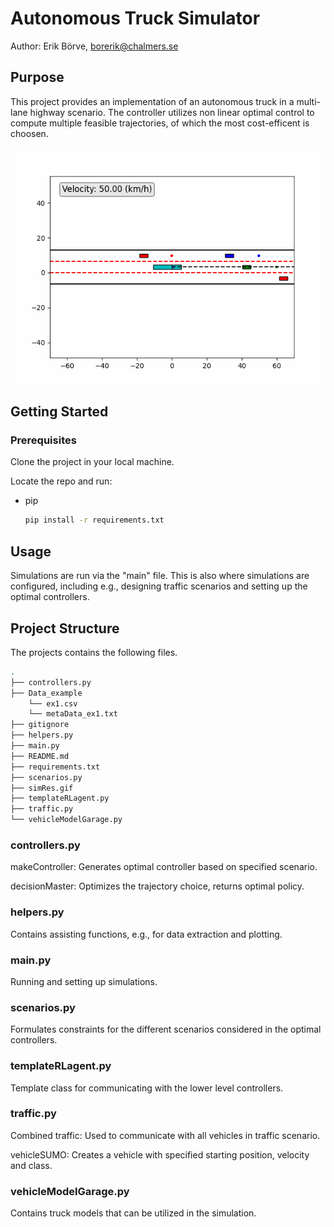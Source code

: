 # Autonomous Truck Simulator
Author: Erik Börve, borerik@chalmers.se  

 ## Purpose
 This project provides an implementation of an autonomous truck in a multi-lane highway scenario. The controller utilizes non linear optimal control to compute multiple feasible trajectories, of which the most cost-efficent is choosen.
 
 ![](https://github.com/BorveErik/Autonomous-Truck-Sim/blob/main/simRes.gif)

 ## Getting Started

 ### Prerequisites

 Clone the project in your local machine.

Locate the repo and run:
* pip
  ```sh
  pip install -r requirements.txt
  ```


## Usage
Simulations are run via the "main" file. This is also where simulations are configured, including e.g., designing traffic scenarios and setting up the optimal controllers.

 ## Project Structure
The projects contains the following files.
```bash
.
├── controllers.py
├── Data_example
    └── ex1.csv
    └── metaData_ex1.txt
├── gitignore
├── helpers.py
├── main.py
├── README.md
├── requirements.txt
├── scenarios.py
├── simRes.gif
├── templateRLagent.py
├── traffic.py
└── vehicleModelGarage.py

```

 ### controllers.py
 makeController:
 Generates optimal controller based on specified scenario.
 
 decisionMaster:
 Optimizes the trajectory choice, returns optimal policy.
 ### helpers.py
 Contains assisting functions, e.g., for data extraction and plotting.
 ### main.py
 Running and setting up simulations.
 
 ### scenarios.py
 Formulates constraints for the different scenarios considered in the optimal controllers.
 
 ### templateRLagent.py
 Template class for communicating with the lower level controllers.
 
 ### traffic.py
 Combined traffic: Used to communicate with all vehicles in traffic scenario.
 
 vehicleSUMO: Creates a vehicle with specified starting position, velocity and class.
 
 ### vehicleModelGarage.py
 Contains truck models that can be utilized in the simulation.
